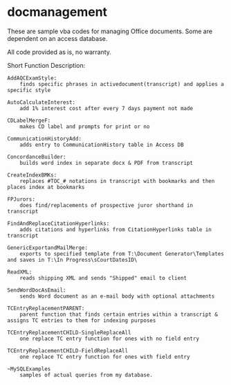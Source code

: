 # docmanagement

These are sample vba codes for managing Office documents.  Some are dependent on an access database. 

All code provided as is, no warranty.

Short Function Description:

	AddAQCExamStyle:  
		finds specific phrases in activedocument(transcript) and applies a specific style
		
	AutoCalculateInterest:
		add 1% interest cost after every 7 days payment not made
		
	CDLabelMergeF:  
		makes CD label and prompts for print or no
		
	CommunicationHistoryAdd:  
		adds entry to CommunicationHistory table in Access DB
		
	ConcordanceBuilder:  
		builds word index in separate docx & PDF from transcript
		
	CreateIndexBMKs:  
		replaces #TOC_# notations in transcript with bookmarks and then places index at bookmarks
		
	FPJurors:  
		does find/replacements of prospective juror shorthand in transcript
		
	FindAndReplaceCitationHyperlinks:  
		adds citations and hyperlinks from CitationHyperlinks table in transcript
		
	GenericExportandMailMerge:  
		exports to specified template from T:\Document Generator\Templates and saves in T:\In Progress\sCourtDatesID\
  
  	ReadXML:  
		reads shipping XML and sends "Shipped" email to client
		
	SendWordDocAsEmail:  
		sends Word document as an e-mail body with optional attachments
	
	TCEntryReplacementPARENT:
	 	parent function that finds certain entries within a transcript & assigns TC entries to them for indexing purposes
  	
	TCEntryReplacementCHILD-SingleReplaceAll
		one replace TC entry function for ones with no field entry
  	
	TCEntryReplacementCHILD-FieldReplaceAll
		one replace TC entry function for ones with field entry
  
  	~MySQLExamples
		samples of actual queries from my database.
  
